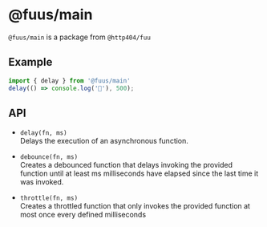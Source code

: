 # @fuus/main

`@fuus/main` is a package from `@http404/fuu`

## Example

```js
import { delay } from '@fuus/main'
delay(() => console.log('👋'), 500);
```

## API

- `delay(fn, ms)`\
Delays the execution of an asynchronous function.

- `debounce(fn, ms)`\
Creates a debounced function that delays invoking the provided function until at least ms milliseconds have elapsed since the last time it was invoked.

- `throttle(fn, ms)`\
Creates a throttled function that only invokes the provided function at most once every defined milliseconds
